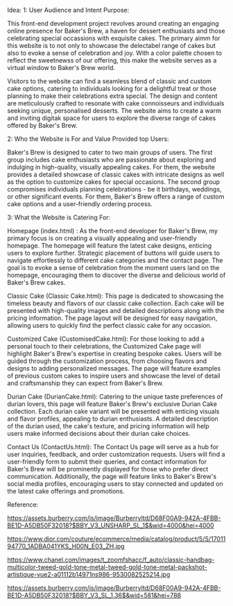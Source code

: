 Idea:
1: User Audience and Intent Purpose:

This front-end development project revolves around creating an engaging online presence for Baker's Brew, a haven for dessert enthusiasts and those celebrating special occassions with exquisite cakes. The primary aimm for this website is to not only to showcase the delectabel range of cakes but also to evoke a sense of celebration and joy. With a color palette chosen to reflect the sweetnewss of our offering, this make the website serves as a virtual window to Baker's Brew world.

Visitors to the website can find a seamless blend of classic and custom cake options, catering to individuals looking for a delightful treat or those planning to make their celebrations extra special. The design and content are meticulously crafted to resonate with cake connoisseurs and individuals seeking unique, personalised desserts. The website aims to create a warm and inviting digitak space for users to explore the diverse range of cakes offered by Baker's Brew.

2: Who the Website is For and Value Provided top Users:

Baker's Brew is designed to cater to two main groups of users. The first group includes cake enthusiasts who are passionate about exploring and indulging in high-quality, visually appealing cakes. For them, the website provides a detailed showcase of classic cakes with intricate designs as well as the option to customize cakes for special occasions. The second group compromises individuals planning celebrations - be it birthdays, weddings, or other significant events. For them, Baker's Brew offers a range of custom cake options and a user-friendly ordering process.

3: What the Website is Catering For:

Homepage (index.html) : As the front-end developer for Baker's Brew, my primary focus is on creating a visually appealing and user-friendly homepage. The homepage will feature the latest cake designs, enticing users to explore further. Strategic placement of buttons will guide users to navigate effortlessly to different cake categories and the contact page. The goal is to evoke a sense of celebration from the moment users land on the homepage, encouraging them to discover the diverse and delicious world of Baker's Brew cakes.

Classic Cake (Classic Cake.html): This page is dedicated to showcasing the timeless beauty and flavors of our classic cake collection. Each cake will be presented with high-quality images and detailed descriptions along with the pricing information. The page layout will be designed for easy navigation, allowing users to quickly find the perfect classic cake for any occasion.

Customized Cake (CustomisedCake.html): For those looking to add a personal touch to their celebrations, the Customized Cake page will highlight Baker's Brew's expertise in creating bespoke cakes. Users will be guided through the customization process, from choosing flavors and designs to adding personalized messages. The page will feature examples of previous custom cakes to inspire users and showcase the level of detail and craftsmanship they can expect from Baker's Brew.

Durian Cake (DurianCake.html): Catering to the unique taste preferences of durian lovers, this page will feature Baker's Brew's exclusive Durian Cake collection. Each durian cake variant will be presented with enticing visuals and flavor profiles, appealing to durian enthusiasts. A detailed description of the durian used, the cake's texture, and pricing information will help users make informed decisions about their durian cake choices.

Contact Us (ContactUs.html): The Contact Us page will serve as a hub for user inquiries, feedback, and order customization requests. Users will find a user-friendly form to submit their queries, and contact information for Baker's Brew will be prominently displayed for those who prefer direct communication. Additionally, the page will feature links to Baker's Brew's social media profiles, encouraging users to stay connected and updated on the latest cake offerings and promotions.


Reference:

https://assets.burberry.com/is/image/Burberryltd/D68F00A9-942A-4FBB-BE1D-A5DB50F32018?$BBY_V3_UNSHARP_SL_1$&wid=4000&hei=4000

https://www.dior.com/couture/ecommerce/media/catalog/product/5/S/1701194770_1ADBA041YKS_H00N_E03_ZH.jpg

https://www.chanel.com/images/t_zoomfshacc/f_auto/classic-handbag-multicolor-tweed-gold-tone-metal-tweed-gold-tone-metal-packshot-artistique-vue2-a01112b14971ns986-9530082525214.jpg

https://assets.burberry.com/is/image/Burberryltd/D68F00A9-942A-4FBB-BE1D-A5DB50F32018?$BBY_V3_SL_1.36$&wid=581&hei=788